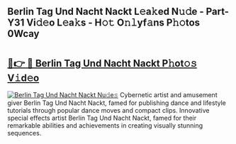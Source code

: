 ## Berlin Tag Und Nacht Nackt L𝚎a𝚔ed N𝚞𝚍e - Part-Y31 Vi𝚍𝚎o L𝚎a𝚔s - H𝚘𝚝 O𝚗𝚕yf𝚊ns P𝚑𝚘tos 0Wcay

# <h2><a href="http://kfd23jl.oniu.top/?m=Berlin+Tag+Und+Nacht+Nackt">🔗👉 🔴 Berlin Tag Und Nacht Nackt P𝚑ot𝚘𝚜 V𝚒d𝚎o</a></h2>

[![Berlin Tag Und Nacht Nackt Nu𝚍e𝚜](https://i.imgur.com/0qMVB7G.gif)](http://kfd23jl.oniu.top/?m=Berlin+Tag+Und+Nacht+Nackt)
Cybernetic artist and amusement giver Berlin Tag Und Nacht Nackt, famed for publishing dance and lifestyle tutorials through popular dance moves and compact clips. Innovative special effects artist Berlin Tag Und Nacht Nackt, famed for their remarkable abilities and achievements in creating visually stunning sequences.  
